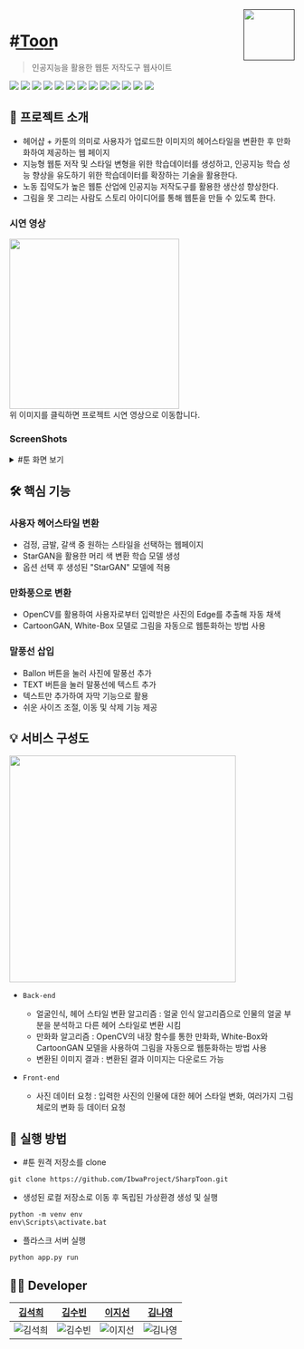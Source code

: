<a href="">
    <img src="https://user-images.githubusercontent.com/69100145/216748760-31f6884c-f837-42cd-ab5f-e78fce65ec6c.jpg" align="right" height="90" />
</a>


# #T͟o͟o͟n͟
> 인공지능을 활용한 웹툰 저작도구 웹사이트

  <img src="https://img.shields.io/badge/Sublime Text-FF9800?style=flat&logo=Sublime Text&logoColor=white"/>  <img src="https://img.shields.io/badge/PyCharm-000000?style=flat&logo=PyCharm&logoColor=white"/> <img src="https://img.shields.io/badge/Flask-000000?style=flat&logo=Flask&logoColor=white"/>  <img src="https://img.shields.io/badge/TensorFlow-FF6F00?style=flat&logo=TensorFlow&logoColor=white"/>  <img src="https://img.shields.io/badge/PyTorch-EE4C2C?style=flat&logo=PyTorch&logoColor=white"/>  <img src="https://img.shields.io/badge/NumPy-013243?style=flat&logo=NumPy&logoColor=white"/>  <img src="https://img.shields.io/badge/Python-3776AB?style=flat&logo=Python&logoColor=white"/>  <img src="https://img.shields.io/badge/HTML5-E34F26?style=flat&logo=HTML5&logoColor=white"/>  <img src="https://img.shields.io/badge/CSS3-1572B6?style=flat&logo=CSS3&logoColor=white"/>  <img src="https://img.shields.io/badge/JavaScript-F7DF1E?style=flat&logo=JavaScript&logoColor=white"/>  <img src="https://img.shields.io/badge/GitHub-181717?style=flat&logo=GitHub&logoColor=white"/>  <img src="https://img.shields.io/badge/Notion-000000?style=flat&logo=Notion&logoColor=white"/>  <img src="https://img.shields.io/badge/GitHub-181717?style=flat&logo=GitHub&logoColor=white"/>


## 📢 프로젝트 소개
- 헤어샵 + 카툰의 의미로 사용자가 업로드한 이미지의 헤어스타일을 변환한 후 만화화하여 제공하는 웹 페이지
- 지능형 웹툰 저작 및 스타일 변형을 위한 학습데이터를 생성하고, 인공지능 학습 성능 향상을 유도하기 위한 학습데이터를 확장하는 기술을 활용한다.
- 노동 집약도가 높은 웹툰 산업에 인공지능 저작도구를 활용한 생산성 향상한다.
- 그림을 못 그리는 사람도 스토리 아이디어를 통해 웹툰을 만들 수 있도록 한다.

### 시연 영상
<a href="https://youtu.be/saahFwPO-ls">
 <img src="https://user-images.githubusercontent.com/69100145/216749584-9e4c7bd8-2263-49b6-ac26-ad3d7d10828a.png" height="300"/>
</a><br>
위 이미지를 클릭하면 프로젝트 시연 영상으로 이동합니다.

### ScreenShots
<details>
<summary> #툰 화면 보기 </summary>

</details>

## 🛠 핵심 기능
### 사용자 헤어스타일 변환
- 검정, 금발, 갈색 중 원하는 스타일을 선택하는 웹페이지
- StarGAN을 활용한 머리 색 변환 학습 모델 생성
- 옵션 선택 후 생성된 "StarGAN" 모델에 적용

### 만화풍으로 변환
- OpenCV를 활용하여 사용자로부터 입력받은 사진의 Edge를 추출해 자동 채색
- CartoonGAN, White-Box 모델로 그림을 자동으로 웹툰화하는 방법 사용

### 말풍선 삽입
- Ballon 버튼을 눌러 사진에 말풍선 추가
- TEXT 버튼을 눌러 말풍선에 텍스트 추가
- 텍스트만 추가하여 자막 기능으로 활용
- 쉬운 사이즈 조절, 이동 및 삭제 기능 제공

## 💡 서비스 구성도
<img src="https://user-images.githubusercontent.com/69100145/216750429-b70c5f49-5867-4247-b254-e5cacf60b56f.png" height="400"/>

- `Back-end`
  - 얼굴인식, 헤어 스타일 변환 알고리즘 : 얼굴 인식 알고리즘으로 인물의 얼굴 부분을 분석하고 다른 헤어 스타일로 변환 시킴
  - 만화화 알고리즘 : OpenCV의 내장 함수를 통한 만화화, White-Box와 CartoonGAN 모델을 사용하여 그림을 자동으로 웹툰화하는 방법 사용
  - 변환된 이미지 결과 : 변환된 결과 이미지는 다운로드 가능

- `Front-end`
  - 사진 데이터 요청 : 입력한 사진의 인물에 대한 헤어 스타일 변화, 여러가지 그림체로의 변화 등 데이터 요청

## 📌 실행 방법
- #툰 원격 저장소를 clone
```shell
git clone https://github.com/IbwaProject/SharpToon.git
```

- 생성된 로컬 저장소로 이동 후 독립된 가상환경 생성 및 실행
```shell
python -m venv env
env\Scripts\activate.bat
```

- 플라스크 서버 실행
```shell
python app.py run
```

## 👩‍💻 Developer
|                                 <a href="https://github.com/yehang218">김석희</a>                                |                                                      <a href="https://github.com/ksb3458">김수빈</a>                                                       |                                                      <a href="https://github.com/jsl1113">이지선</a>                                                       |                                 <a href="https://github.com/kny-5625">김나영</a>                                 |
| :--------------------------------------------------------------------: | :---------------------------------------------------------------------------------------------------------------: | :---------------------------------------------------------------------------------------------------------------: | :---------------------------------------------------------------------------------------------------------------: |
| ![김석희](https://user-images.githubusercontent.com/69100145/216752333-a03bf85a-5acd-4d27-ac1d-33d302c902c3.png) | ![김수빈](https://user-images.githubusercontent.com/69100145/216752384-cf0a7286-9946-4538-8c16-9d962d72afd0.png) | ![이지선](https://user-images.githubusercontent.com/69100145/216752395-015a1bed-7e42-4f18-b504-c7f02bf9a63a.png) | ![김나영](https://user-images.githubusercontent.com/69100145/216752407-7ed636ba-10b9-41c8-aa29-614b6c8254f9.png) |
